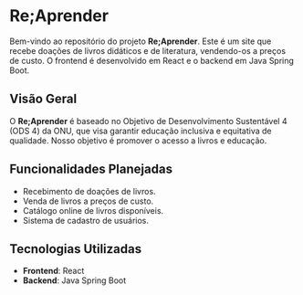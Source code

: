 
# Re;Aprender

Bem-vindo ao repositório do projeto **Re;Aprender**. Este é um site que recebe doações de livros didáticos e de literatura, vendendo-os a preços de custo. O frontend é desenvolvido em React e o backend em Java Spring Boot.

## Visão Geral

O **Re;Aprender** é baseado no Objetivo de Desenvolvimento Sustentável 4 (ODS 4) da ONU, que visa garantir educação inclusiva e equitativa de qualidade. Nosso objetivo é promover o acesso a livros e educação.

## Funcionalidades Planejadas

- Recebimento de doações de livros.
- Venda de livros a preços de custo.
- Catálogo online de livros disponíveis.
- Sistema de cadastro de usuários.

## Tecnologias Utilizadas

- **Frontend**: React
- **Backend**: Java Spring Boot
